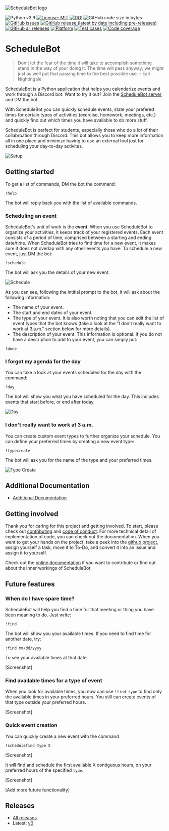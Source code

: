 ![ScheduleBot logo](https://raw.githubusercontent.com/lyonva/ScheduleBot/main/docs/img/banner.png)

![Python v3.9](https://img.shields.io/badge/python-v3.9-blue)
[![License: MIT](https://img.shields.io/badge/License-MIT-yellow.svg)](https://opensource.org/licenses/MIT)
[![DOI](https://zenodo.org/badge/403393616.svg)](https://zenodo.org/badge/latestdoi/403393616)
![GitHub code size in bytes](https://img.shields.io/github/languages/code-size/lyonva/ScheduleBot)
[![GitHub issues](https://img.shields.io/github/issues/lyonva/ScheduleBot)](https://github.com/lyonva/ScheduleBot/issues)
[![GitHub release (latest by date including pre-releases)](https://img.shields.io/github/v/release/lyonva/ScheduleBot?include_prereleases)](https://github.com/lyonva/ScheduleBot/releases)
[![GitHub all releases](https://img.shields.io/github/downloads/lyonva/ScheduleBot/total)](https://github.com/lyonva/ScheduleBot/releases)
[![Platform](https://img.shields.io/badge/platform-discord-blue)](https://discord.com/)
[![Test cases](https://github.com/lyonva/ScheduleBot/actions/workflows/python-app.yml/badge.svg)](https://github.com/lyonva/ScheduleBot/actions/workflows/python-app.yml)
[![Code coverage](https://raw.githubusercontent.com/lyonva/ScheduleBot/main/docs/img/coverage.svg)](https://github.com/lyonva/ScheduleBot/actions/workflows/python-app.yml)

# ScheduleBot

> Don't let the fear of the time it will take to accomplish something stand in the way of your doing it. The time will pass anyway; we might just as well put that passing time to the best possible use. - Earl Nightingale

ScheduleBot is a Python application that helps you calendarize events and work through a Discord bot. Want to try it out? Join the [ScheduleBot server](https://discord.gg/xRaact5GmH) and DM the bot.

With ScheduleBot you can quickly schedule events, state your prefered times for certain types of activities (exercise, homework, meetings, etc.) and quickly find out which times you have available to do more stuff.

ScheduleBot is perfect for students, especially those who do a lot of their collabroation through Discord. This bot allows you to keep more information all in one place and minimize having to use an external tool just for scheduling your day-to-day activites.

![Setup](docs/img/Startup.gif)

## Getting started

To get a list of commands, DM the bot the command:

```
!help
```

The bot will reply back you with the list of available commands.

### **Scheduling an event**

ScheduleBot's unit of work is the **event**. When you use ScheduleBot to organize your activities, it keeps track of your registered events. Each event consists of a period of time, comprised between a starting and ending date/time. When ScheduleBot tries to find time for a new event, it makes sure it does not overlap with any other events you have. To schedule a new event, just DM the bot:

```
!schedule
```

The bot will ask you the details of your new event.

![Schedule](docs/img/Schedule.gif)

As you can see, following the intitial prompt to the bot, it will ask about the following information:

- The name of your event.
- The start and end dates of your event.
- The type of your event. It is also worth noting that you can edit the list of event types that the bot knows (take a look at the "I don't really want to work at 3.a.m." section below for more details).
- The description of your event. This information is optional. If you do not have a description to add to your event, you can simply put:

```
!done
```

### **I forgot my agenda for the day**

You can take a look at your events scheduled for the day with the command:

```
!day
```

The bot will show you what you have scheduled for the day. This includes events that start before, or end after today.

![Day](docs/img/Day.gif)

### **I don't really want to work at 3 a.m.**

You can create custom event types to further organize your schedule. You can define your preferred times by creating a new event type:

```
!typecreate
```

The bot will ask you for the name of the type and your preferred times.

![Type Create](docs/img/Type%20Create.gif)

## Additional Documentation

- [Additional Documentation](https://lyonva.github.io/ScheduleBot/)

## Getting involved

Thank you for caring for this project and getting involved. To start, please check out [contributing](https://github.com/lyonva/ScheduleBot/blob/main/CONTRIBUTING.md) and [code of conduct](https://github.com/lyonva/ScheduleBot/blob/main/CODE_OF_CONDUCT.md). For more technical detail of implementation of code, you can check out the documentation. When you want to get your hands on the project, take a peek into the [github project](https://github.com/lyonva/ScheduleBot/projects/1), assign yourself a task, move it to To-Do, and convert it into an issue and assign it to yourself.

Check out the [online documentation](https://lyonva.github.io/ScheduleBot/) if you want to contribute or find out about the inner workings of ScheduleBot.

## Future features

### **When do I have spare time?**

ScheduleBot will help you find a time for that meeting or thing you have been meaning to do. Just write:

```
!find
```

The bot will show you your available times. If you need to find time for another date, try:

```
!find mm/dd/yyyy
```

To see your available times at that date.

\[Screenshot\]


### Find available times for a type of event
When you look for available times, you now can use `!find type` to find only the available times in your preferred hours. You still can create events of that type outside your preferred hours.

\[Screenshot\]

### Quick event creation

You can quickly create a new event with the command

```
!schedulefind type X
```

\[Screenshot\]

It will find and schedule the first available X contiguous hours, on your preferred hours of the specified `type`.

\[Screenshot\]

\[Add more future functionality\]

## Releases

-   [All releases](https://github.com/lyonva/ScheduleBot/releases)
-   Latest: [v0](https://github.com/lyonva/ScheduleBot/releases/tag/v0)